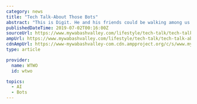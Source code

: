 ```yaml
---
category: news
title: "Tech Talk-About Those Bots"
abstract: "This is Digit. He and his friends could be walking among us as soon as 2021. The company making Digit is teaming with Ford. The pioneer of assembly lines could soon see robots riding in self-driving cars. Ford’s not the only player. Tesla, Google and ..."
publishedDateTime: 2019-07-02T00:16:00Z
sourceUrl: https://www.mywabashvalley.com/lifestyle/tech-talk/tech-talk-about-those-bots/
ampUrl: https://www.mywabashvalley.com/lifestyle/tech-talk/tech-talk-about-those-bots/amp/
cdnAmpUrl: https://www-mywabashvalley-com.cdn.ampproject.org/c/s/www.mywabashvalley.com/lifestyle/tech-talk/tech-talk-about-those-bots/amp/
type: article

provider:
  name: WTWO
  id: wtwo

topics:
  - AI
  - Bots
---
```

